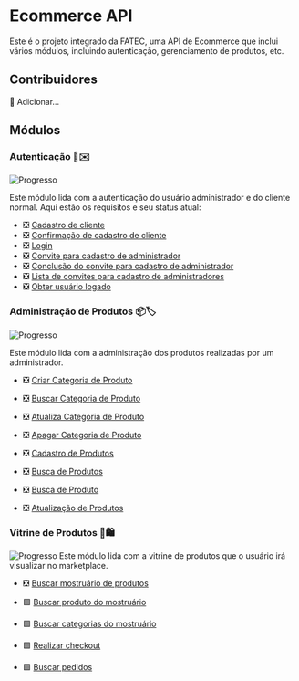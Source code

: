 # Ecommerce API

Este é o projeto integrado da FATEC, uma API de Ecommerce que inclui vários módulos, incluindo autenticação, gerenciamento de produtos, etc.

## Contribuidores

🚧 Adicionar...

## Módulos

### Autenticação 🔑✉️

![Progresso](https://img.shields.io/badge/Progresso-100%25-green)

Este módulo lida com a autenticação do usuário administrador e do cliente normal. Aqui estão os requisitos e seu status atual:

- ❎ [Cadastro de cliente](./requirements/auth/client-sign-up.md)
- ❎ [Confirmação de cadastro de cliente](./requirements/auth/client-sign-up-confirmation.md)
- ❎ [Login](./requirements/auth/login.md)
- ❎ [Convite para cadastro de administrador](./requirements/auth/signup-invite.md)
- ❎ [Conclusão do convite para cadastro de administrador](./requirements/auth/finish-signup-invite.md)
- ❎ [Lista de convites para cadastro de administradores](./requirements/auth/list-signup-invites.md)
- ❎ [Obter usuário logado](./requirements/auth/get-logged-user.md)

### Administração de Produtos 📦🏷️

![Progresso](https://img.shields.io/badge/Progresso-100%25-green)

Este módulo lida com a administração dos produtos realizadas por um administrador.

- ❎ [Criar Categoria de Produto](./requirements/product-administration/create-category.md)
- ❎ [Buscar Categoria de Produto](./requirements/product-administration/search-category.md)
- ❎ [Atualiza Categoria de Produto](./requirements/product-administration/update-category.md)
- ❎ [Apagar Categoria de Produto](./requirements/product-administration/delete-category.md)

- ❎ [Cadastro de Produtos](./requirements/product-administration/create-product.md)
- ❎ [Busca de Produtos](./requirements/product-administration/search-products.md)
- ❎ [Busca de Produto](./requirements/product-administration/search-product.md)
- ❎ [Atualização de Produtos](./requirements/product-administration/update-product.md)

### Vitrine de Produtos 🏪🛍️
![Progresso](https://img.shields.io/badge/Progresso-20%25-green)
Este módulo lida com a vitrine de produtos que o usuário irá visualizar no marketplace.

- ❎ [Buscar mostruário de produtos](./requirements/showcase/get-showcase-products.md)
- 🟩 [Buscar produto do mostruário](./requirements/showcase/get-showcase-product-by-id.md)

- 🟩 [Buscar categorias do mostruário](./requirements/showcase/get-showcase-categories.md)

- 🟩 [Realizar checkout](./requirements/showcase/checkout.md)

- 🟩 [Buscar pedidos](./requirements/showcase/orders.md)
